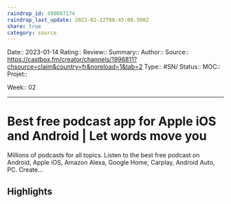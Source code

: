 ```yaml
---
raindrop_id: 499097174
raindrop_last_update: 2023-02-22T08:45:00.500Z
share: true
category: source
---
```


Date:: 2023-01-14
Rating::
Review:: 
Summary:: 
Author::
Source:: https://castbox.fm/creator/channels/1996811?chsource=claim&country=fr&noreload=1&tab=2
Type:: #SN/
Status:: 
MOC::
Projet:: 

Week:: 02

***
# Best free podcast app for Apple iOS and Android | Let words move you

Millions of podcasts for all topics. Listen to the best free podcast on Android, Apple iOS, Amazon Alexa, Google Home, Carplay, Android Auto, PC. Create...

## Highlights


